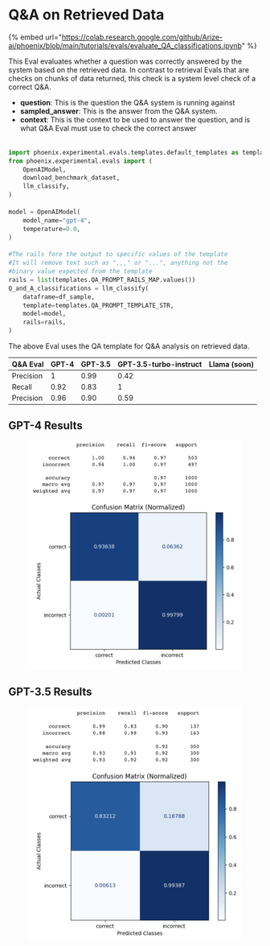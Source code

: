 # Q\&A on Retrieved Data

{% embed url="https://colab.research.google.com/github/Arize-ai/phoenix/blob/main/tutorials/evals/evaluate_QA_classifications.ipynb" %}

This Eval evaluates whether a question was correctly answered by the system based on the retrieved data. In contrast to retrieval Evals that are checks on chunks of data returned, this check is a system level check of a correct Q\&A.

* **question**: This is the question the Q\&A system is running against
* **sampled\_answer**: This is the answer from the Q\&A system.&#x20;
* **context**: This is the context to be used to answer the question, and is what Q\&A Eval must use to check the correct answer

```python

import phoenix.experimental.evals.templates.default_templates as templates
from phoenix.experimental.evals import (
    OpenAIModel,
    download_benchmark_dataset,
    llm_classify,
)

model = OpenAIModel(
    model_name="gpt-4",
    temperature=0.0,
)

#The rails fore the output to specific values of the template
#It will remove text such as ",,," or "...", anything not the
#binary value expected from the template
rails = list(templates.QA_PROMPT_RAILS_MAP.values())
Q_and_A_classifications = llm_classify(
    dataframe=df_sample,
    template=templates.QA_PROMPT_TEMPLATE_STR,
    model=model,
    rails=rails,
)
```

The above Eval uses the QA template for Q\&A analysis on retrieved data.&#x20;

| Q\&A Eval | GPT-4 | GPT-3.5 | GPT-3.5-turbo-instruct | Llama (soon) |
| --------- | ----- | ------- | ---------------------- | ------------ |
| Precision | 1     | 0.99    | 0.42                   |              |
| Recall    | 0.92  | 0.83    | 1                      |              |
| Precision | 0.96  | 0.90    | 0.59                   |              |

## GPT-4 Results

<figure><img src="../../.gitbook/assets/Screenshot 2023-09-16 at 5.25.14 PM.png" alt=""><figcaption></figcaption></figure>

## GPT-3.5 Results

<figure><img src="../../.gitbook/assets/Screenshot 2023-09-16 at 5.38.50 PM.png" alt=""><figcaption></figcaption></figure>
